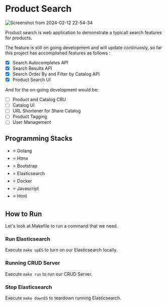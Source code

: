 # Product Search

![Screenshot from 2024-02-12 22-54-34](https://github.com/sog01/repogen/assets/40876952/575f4290-c6ac-43fb-8fbc-e44357e9d582)

Product search is web application to demonstrate a typicall search features for products.

The feature is still on going development and will update continuosly, so far this project has accomplished features as follows :

- [x] Search Autocompletes API
- [x] Search Results API
- [x] Search Order By and Filter by Catalog API
- [x] Product Search UI

And for the on-going development would be:

- [ ] Product and Catalog CRU
- [ ] Catalog UI
- [ ] URL Shortener for Share Catalog
- [ ] Product Tagging
- [ ] User Management

## Programming Stacks

- ⭐ Golang
- ⭐ Htmx
- ⭐ Bootstrap
- ⭐ Elasticsearch
- ⭐ Docker
- ⭐ Javascript
- ⭐ Html

## How to Run

Let's look at Makefile to run a command that we need.

### Run Elasticsearch

Execute `make upES` to turn on our Elasticsearch locally.

### Running CRUD Server

Execute `make run` to run our CRUD Server.

### Stop Elasticsearch

Execute `make downES` to teardown running Elasticsearch.
